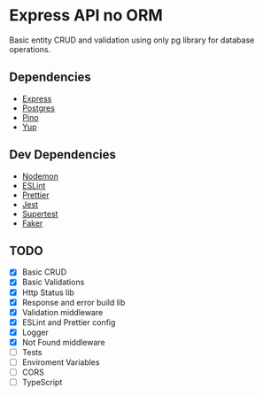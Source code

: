 # Express API no ORM

Basic entity CRUD and validation using only pg library for database operations.

## Dependencies
- [Express](https://expressjs.com)
- [Postgres](https://node-postgres.com)
- [Pino](https://getpino.io)
- [Yup](https://github.com/jquense/yup)

## Dev Dependencies
- [Nodemon](https://nodemon.io)
- [ESLint](https://eslint.org)
- [Prettier](https://prettier.io)
- [Jest](https://jestjs.io/)
- [Supertest](https://www.npmjs.com/package/supertest)
- [Faker](https://github.com/Marak/faker.js)

## TODO
- [x] Basic CRUD
- [x] Basic Validations
- [x] Http Status lib
- [x] Response and error build lib
- [x] Validation middleware
- [x] ESLint and Prettier config
- [x] Logger
- [x] Not Found middleware
- [ ] Tests
- [ ] Enviroment Variables
- [ ] CORS
- [ ] TypeScript
